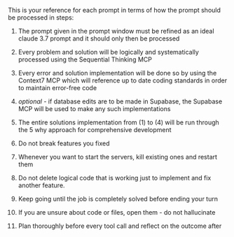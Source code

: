 This is your reference for each prompt in terms of how the prompt should be processed in steps:

1) The prompt given in the prompt window must be refined as an ideal claude 3.7 prompt and it should only then be processed

2) Every problem and solution will be logically and systematically processed using the Sequential Thinking MCP 

3) Every error and solution implementation will be done so by using the Context7 MCP which will reference up to date coding standards in order to maintain error-free code

4) *optional* - if database edits are to be made in Supabase, the Supabase MCP will be used to make any such implementations

5) The entire solutions implementation from (1) to (4) will be run through the 5 why approach for comprehensive development

6) Do not break features you fixed

7) Whenever you want to start the servers, kill existing ones and restart them

8) Do not delete logical code that is working just to implement and fix another feature.

9) Keep going until the job is completely solved before ending your turn

10) If you are unsure about code or files, open them - do not hallucinate

11) Plan thoroughly before every tool call and reflect on the outcome after